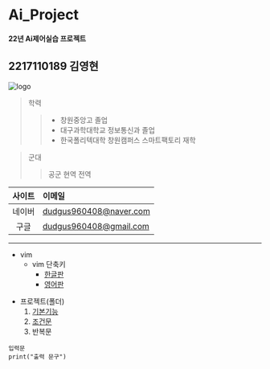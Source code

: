 # Ai_Project

#### 22년 Ai제어실습 프로젝트

## 2217110189 김영현

![logo](https://file.mk.co.kr/meet/neds/2022/03/image_readtop_2022_266263_16480620634983755.jpg)

> 학력
>>+ 창원중앙고 졸업
>>+ 대구과학대학교 정보통신과 졸업
>>+ 한국폴리텍대학 창원캠퍼스 스마트팩토리 재학

> 군대
>> 공군 현역 전역

|사이트|이메일|
|:---:|:---|
|네이버|dudgus960408@naver.com|
|구글|dudgus960408@gmail.com|

------------------------------

* vim
     * vim 단축키
         * [한글판](https://github.com/surplus1492/Ai_Project/blob/main/VIM%20Cheat%20Sheet.pdf)
         * [영어판](https://github.com/surplus1492/Ai_Project/blob/main/vim-commands-cheat-sheet-by-pnap.pdf)

- 프로젝트(폴더)
    1. [기본기능](https://github.com/surplus1492/Ai_Project/tree/main/src/1.basic)
    1. [조건문](https://github.com/surplus1492/Ai_Project/tree/main/src/2.if)
    1. 반복문

```
입력문
print("출력 문구")
```
